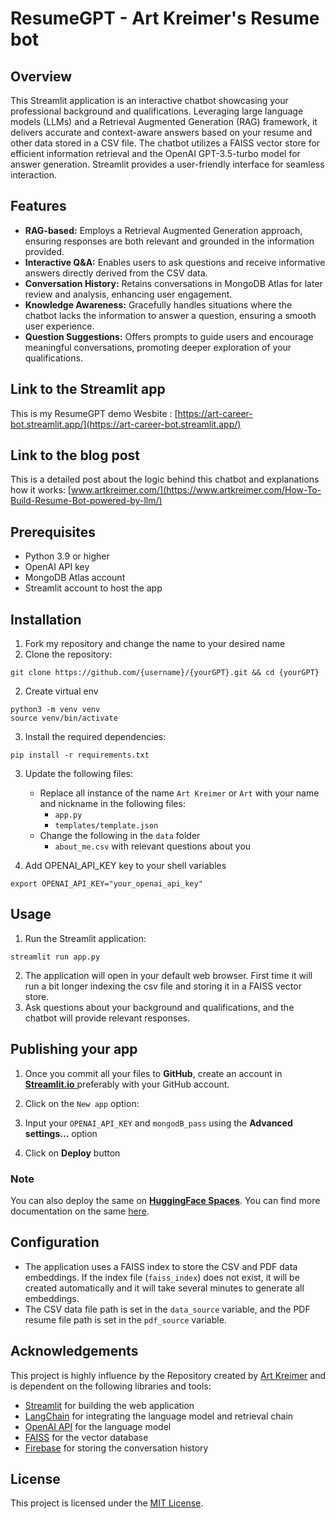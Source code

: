 # ResumeGPT - Art Kreimer's Resume bot

## Overview
This Streamlit application is an interactive chatbot showcasing your professional background and qualifications. Leveraging large language models (LLMs) and a Retrieval Augmented Generation (RAG) framework, it delivers accurate and context-aware answers based on your resume and other data stored in a CSV file. The chatbot utilizes a FAISS vector store for efficient information retrieval and the OpenAI GPT-3.5-turbo model for answer generation. Streamlit provides a user-friendly interface for seamless interaction.

## Features

- **RAG-based:** Employs a Retrieval Augmented Generation approach, ensuring responses are both relevant and grounded in the information provided.
- **Interactive Q&A:** Enables users to ask questions and receive informative answers directly derived from the CSV data.
- **Conversation History:** Retains conversations in MongoDB Atlas for later review and analysis, enhancing user engagement.
- **Knowledge Awareness:** Gracefully handles situations where the chatbot lacks the information to answer a question, ensuring a smooth user experience.
- **Question Suggestions:** Offers prompts to guide users and encourage meaningful conversations, promoting deeper exploration of your qualifications.

## Link to the Streamlit app

This is my ResumeGPT demo Wesbite : [https://art-career-bot.streamlit.app/](https://art-career-bot.streamlit.app/)

## Link to the blog post 

This is a detailed post about the logic behind this chatbot and explanations how it works: [www.artkreimer.com/](https://www.artkreimer.com/How-To-Build-Resume-Bot-powered-by-llm/)


## Prerequisites

- Python 3.9 or higher
- OpenAI API key
- MongoDB Atlas account
- Streamlit account to host the app

## Installation

1. Fork my repository and change the name to your desired name
2. Clone the repository:

```
git clone https://github.com/{username}/{yourGPT}.git && cd {yourGPT}
```

2. Create virtual env

```
python3 -m venv venv
source venv/bin/activate
```

3. Install the required dependencies:

```
pip install -r requirements.txt
```

3. Update the following files:
   * Replace all instance of the name `Art Kreimer` or `Art` with your name and nickname in the following files:
     * `app.py`
     * ``templates/template.json``
   * Change the following in the `data` folder
     * `about_me.csv` with relevant questions about you

4. Add OPENAI_API_KEY key to your shell variables
```
export OPENAI_API_KEY="your_openai_api_key"
```

## Usage

1. Run the Streamlit application:

```
streamlit run app.py
```

2. The application will open in your default web browser. First time it will run a bit longer indexing the csv file and storing it in a FAISS vector store. 
3. Ask questions about your background and qualifications, and the chatbot will provide relevant responses.

## Publishing your app

1. Once you commit all your files to **GitHub**, create an account in [**Streamlit.io** ](https://share.streamlit.io/)preferably with your GitHub account.

2. Click on the `New app` option:

3. Input your `OPENAI_API_KEY`  and `mongodB_pass` using the **Advanced settings...** option

4. Click on **Deploy** button

### Note

You can also deploy the same on **[HuggingFace Spaces](https://huggingface.co/spaces)**. You can find more documentation on the same [here](https://huggingface.co/docs/hub/en/spaces-sdks-streamlit).

## Configuration

- The application uses a FAISS index to store the CSV and PDF data embeddings. If the index file (`faiss_index`) does not exist, it will be created automatically and it will take several minutes to generate all embeddings. 
- The CSV data file path is set in the `data_source` variable, and the PDF resume file path is set in the `pdf_source` variable.


## Acknowledgements

This project is highly influence by the Repository created by [Art Kreimer](https://github.com/kredar) and is dependent on the following libraries and tools:

- [Streamlit](https://streamlit.io/) for building the web application
- [LangChain](https://langchain.com/) for integrating the language model and retrieval chain
- [OpenAI API](https://openai.com/) for the language model
- [FAISS](https://github.com/facebookresearch/faiss) for the vector database
- [Firebase](https://firebase.google.com/) for storing the conversation history

## License

This project is licensed under the [MIT License](LICENSE).